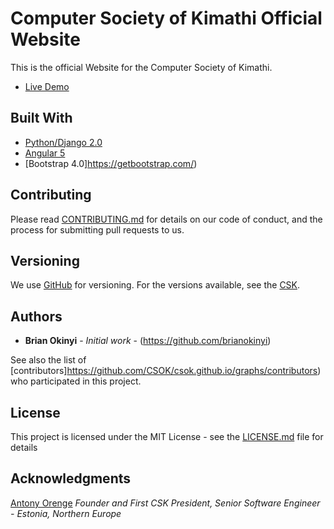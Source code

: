 # Computer Society of Kimathi Official Website

This is the official Website for the Computer Society of Kimathi.

* [Live Demo](https://www.csokimathi.club/)

## Built With
* [Python/Django 2.0](https://www.djangoproject.com/) 
* [Angular 5](https://angular.io/) 
* [Bootstrap 4.0]https://getbootstrap.com/) 


## Contributing

Please read [CONTRIBUTING.md](https://github.com/CSOK/csok.github.io/CONTRIBUTING.md) for details on our code of conduct, and the process for submitting pull requests to us.

## Versioning

We use [GitHub](http://semver.org/) for versioning. For the versions available, see the [CSK](https://github.com/CSOK/csok.github.io). 

## Authors

* **Brian Okinyi** - *Initial work* - (https://github.com/brianokinyi)

See also the list of [contributors]https://github.com/CSOK/csok.github.io/graphs/contributors) who participated in this project.

## License

This project is licensed under the MIT License - see the [LICENSE.md](LICENSE.md) file for details

## Acknowledgments
[Antony Orenge](https://www.antonyorenge.com/) *Founder and First CSK President, Senior Software Engineer - Estonia, Northern Europe*
